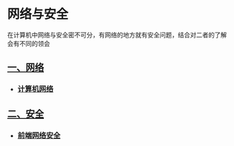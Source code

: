 # 网络与安全

在计算机中网络与安全密不可分，有网络的地方就有安全问题，结合对二者的了解会有不同的领会

## [一、网络](../../network/)

- ### [计算机网络](../../network/net)

## [二、安全](../../security/)

- ### [前端网络安全](../../security/secure)